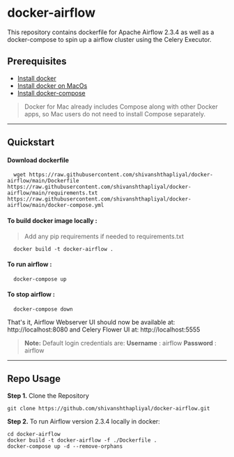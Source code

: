 # docker-airflow

This repository contains dockerfile for Apache Airflow 2.3.4 as well as a docker-compose to spin up a airflow cluster using the Celery Executor. 



## Prerequisites

- [Install docker](https://gist.github.com/shivanshthapliyal/1abf664fbd39d36cd2c6115ea3f44f4c#docker-installation)
- [Install docker on MacOs](https://docs.docker.com/desktop/install/mac-install/)
- [Install docker-compose](https://gist.github.com/shivanshthapliyal/1abf664fbd39d36cd2c6115ea3f44f4c#docker-compose)

> Docker for Mac already includes Compose along with other Docker apps, so Mac users do not need to install Compose separately.

---
## Quickstart

#### Download dockerfile
   
      wget https://raw.githubusercontent.com/shivanshthapliyal/docker-airflow/main/Dockerfile https://raw.githubusercontent.com/shivanshthapliyal/docker-airflow/main/requirements.txt https://raw.githubusercontent.com/shivanshthapliyal/docker-airflow/main/docker-compose.yml
#### To build docker image locally : 
>Add any pip requirements if needed to requirements.txt

      docker build -t docker-airflow .
#### To run airflow : 
      docker-compose up
#### To stop airflow :
      docker-compose down

That's it, Airflow Webserver UI should now be available at: http://localhost:8080 and Celery Flower UI at: http://localhost:5555

> **Note:** Default login credentials are:
    **Username** : airflow 
    **Password** : airflow
    
---

## Repo Usage

**Step 1.** Clone the Repository
```
git clone https://github.com/shivanshthapliyal/docker-airflow.git
```

**Step 2.** 
To run Airflow version 2.3.4 locally in docker:
```
cd docker-airflow 
docker build -t docker-airflow -f ./Dockerfile .
docker-compose up -d --remove-orphans
```




